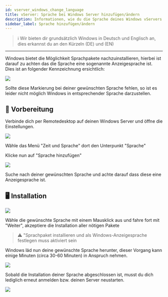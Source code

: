 ```yaml
---
id: vserver_windows_change_language
title: vServer: Sprache bei Windows Server hinzufügen/ändern
description: Informationen, wie du die Sprache deines Windows vServers von ZAP-Hosting ändern kannst und wie du Sprachen hinzufügen kannst - ZAP-Hosting.com Dokumentationen
sidebar_label: Sprache hinzufügen/ändern
---
```


> ℹ️ Wir bieten dir grundsätzlich Windows in Deutsch und Englisch an, dies erkannst du an den Kürzeln (DE) und (EN)
***
Windows bietet die Möglichkeit Sprachpakete nachzuinstallieren, hierbei ist darauf zu achten das die Sprache eine sogenannte Anzeigesprache ist. Dies ist an folgender Kennzeichnung ersichtlich:

![](https://screensaver01.zap-hosting.com/index.php/s/edMH5s4NaX6MTKj/preview)

Sollte diese Markierung bei deiner gewünschten Sprache fehlen, so ist es leider nicht möglich Windows in entsprechender Sprache darzustellen.

## 📖 Vorbereitung

Verbinde dich per Remotedesktop auf deinen Windows Server und öffne die Einstellungen.

![](https://screensaver01.zap-hosting.com/index.php/s/4gbebaywRTSawFK/preview)

Wähle das Menü "Zeit und Sprache" dort den Unterpunkt "Sprache"

Klicke nun auf "Sprache hinzufügen"

![](https://screensaver01.zap-hosting.com/index.php/s/nTaaNcPKYPMLLwm/preview)

Suche nach deiner gewünschten Sprache und achte darauf dass diese eine Anzeigesprache ist.

## 🖥️ Installation

![](https://screensaver01.zap-hosting.com/index.php/s/FqKnsCAGpeNDnbE/preview)

Wähle die gewünschte Sprache mit einem Mausklick aus und fahre fort mit "Weiter", akzeptiere die Installation aller nötigen Pakete

> ⚠️ "Sprachpaket installieren und als Windows-Anzeigesprache festlegen muss aktiviert sein

Windows läd nun deine gewünschte Sprache herunter, dieser Vorgang kann einige Minuten (circa 30-60 Minuten) in Anspruch nehmen.

![](https://screensaver01.zap-hosting.com/index.php/s/NS7eLneEEbSEj2t/preview)

Sobald die Installation deiner Sprache abgeschlossen ist, musst du dich lediglich erneut anmelden bzw. deinen Server neustarten.

![](https://screensaver01.zap-hosting.com/index.php/s/YEeNKb7ztXtFRkM/preview)
